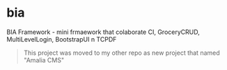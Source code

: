 # bia
BIA Framework - mini frmaework that colaborate CI, GroceryCRUD, MultiLevelLogin, BootstrapUI n TCPDF

> This project was moved to my other repo as new project that named "Amalia CMS"
